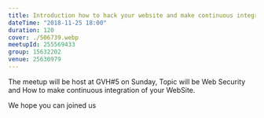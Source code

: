 ```yaml
---
title: Introduction how to hack your website and make continuous integration from it.
dateTime: "2018-11-25 18:00"
duration: 120
cover: ./506739.webp
meetupId: 255569433
group: 15632202
venue: 25630979
---
```


The meetup will be host at GVH#5 on Sunday, Topic will be Web Security and How to make continuous integration of your WebSite.

We hope you can joined us
